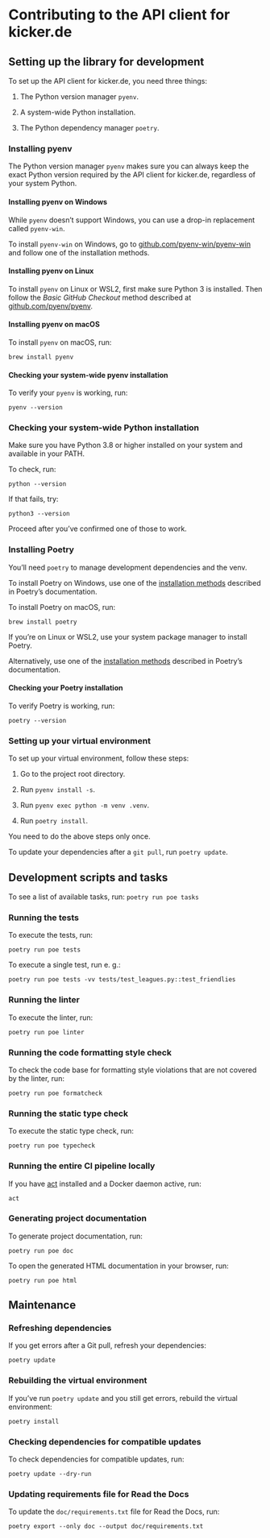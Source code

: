 # Contributing to the API client for kicker.de

## Setting up the library for development

To set up the API client for kicker.de, you need three things:

1. The Python version manager `pyenv`.

2. A system-wide Python installation.

3. The Python dependency manager `poetry`.

### Installing pyenv

The Python version manager `pyenv` makes sure you can always keep
the exact Python version required by the API client for kicker.de,
regardless of your system Python.

#### Installing pyenv on Windows

While `pyenv` doesn’t support Windows, you can use a drop-in
replacement called `pyenv-win`.

To install `pyenv-win` on Windows, go to
[github.com/pyenv-win/pyenv-win](https://github.com/pyenv-win/pyenv-win#installation)
and follow one of the installation methods.

#### Installing pyenv on Linux

To install `pyenv` on Linux or WSL2, first make sure Python 3 is
installed. Then follow the _Basic GitHub Checkout_ method described
at [github.com/pyenv/pyenv](https://github.com/pyenv/pyenv#basic-github-checkout).

#### Installing pyenv on macOS

To install `pyenv` on macOS, run:

```shell
brew install pyenv
```

#### Checking your system-wide pyenv installation

To verify your `pyenv` is working, run:

```shell
pyenv --version
```

### Checking your system-wide Python installation

Make sure you have Python 3.8 or higher installed on your system
and available in your PATH.

To check, run:

```shell
python --version
```

If that fails, try:

```shell
python3 --version
```

Proceed after you’ve confirmed one of those to work.

### Installing Poetry

You’ll need `poetry` to manage development dependencies and the venv.

To install Poetry on Windows, use one of the
[installation methods](https://python-poetry.org/docs/master/#installing-with-the-official-installer)
described in Poetry’s documentation.

To install Poetry on macOS, run:

```shell
brew install poetry
```

If you’re on Linux or WSL2, use your system package manager to
install Poetry.

Alternatively, use one of the
[installation methods](https://python-poetry.org/docs/master/#installing-with-the-official-installer)
described in Poetry’s documentation.

#### Checking your Poetry installation

To verify Poetry is working, run:

```shell
poetry --version
```

### Setting up your virtual environment

To set up your virtual environment, follow these steps:

1. Go to the project root directory.

2. Run `pyenv install -s`.

3. Run `pyenv exec python -m venv .venv`.

4. Run `poetry install`.

You need to do the above steps only once.

To update your dependencies after a `git pull`, run `poetry update`.

## Development scripts and tasks

To see a list of available tasks, run: `poetry run poe tasks`

### Running the tests

To execute the tests, run:

```shell
poetry run poe tests
```

To execute a single test, run e. g.:

```shell
poetry run poe tests -vv tests/test_leagues.py::test_friendlies
```

### Running the linter

To execute the linter, run:

```shell
poetry run poe linter
```

### Running the code formatting style check

To check the code base for formatting style violations that are not
covered by the linter, run:

```shell
poetry run poe formatcheck
```

### Running the static type check

To execute the static type check, run:

```shell
poetry run poe typecheck
```

### Running the entire CI pipeline locally

If you have [act](https://github.com/nektos/act) installed and a
Docker daemon active, run:

```shell
act
```

### Generating project documentation

To generate project documentation, run:

```shell
poetry run poe doc
```

To open the generated HTML documentation in your browser, run:

```shell
poetry run poe html
```

## Maintenance

### Refreshing dependencies

If you get errors after a Git pull, refresh your dependencies:

```shell
poetry update
```

### Rebuilding the virtual environment

If you’ve run `poetry update` and you still get errors, rebuild
the virtual environment:

```shell
poetry install
```

### Checking dependencies for compatible updates

To check dependencies for compatible updates, run:

```shell
poetry update --dry-run
```

### Updating requirements file for Read the Docs

To update the `doc/requirements.txt` file for Read the Docs, run:

```shell
poetry export --only doc --output doc/requirements.txt
```
